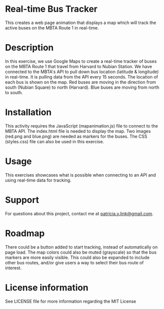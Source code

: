 # Real-time Bus Tracker 
This creates a web page animation that displays a map which will track the active buses on the MBTA Route 1 in real-time.

# Description
In this exercise, we use Google Maps to create a real-time tracker of buses on the MBTA Route 1 that travel from Harvard to Nubian Station.  We have connected to the MBTA's API to pull down bus location (latitude & longitude) in real-time. It is pulling data from the API every 15 seconds.  The location of each bus is shown on the map. Red buses are moving in the direction from south (Nubian Square) to north (Harvard).  Blue buses are moving from north to south.

# Installation
This activity requires the JavaScript (mapanimation.js) file to connect to the MBTA API.  The index.html file is needed to display the map.  Two images (red.png and blue.png) are needed as markers for the buses.  The CSS (styles.css) file can also be used in this exercise.

# Usage
This exercises showcases what is possible when connecting to an API and using real-time data for tracking.

# Support
For questions about this project, contact me at patricia.y.link@gmail.com.

# Roadmap
There could be a button added to start tracking, instead of automatically on page load.  The map colors could also be muted (grayscale) so that the bus markers are more easily visible.  This could also be expanded to include other bus routes, and/or give users a way to select their bus route of interest.

# License information
See LICENSE file for more information regarding the MIT License